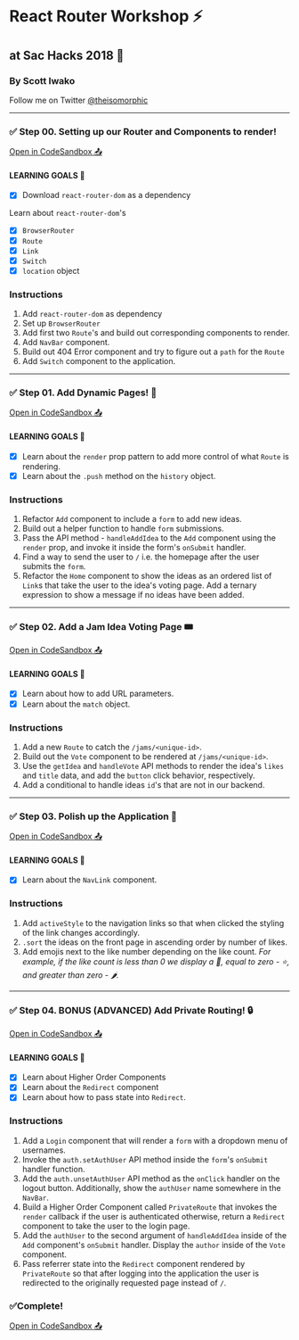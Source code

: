 # React Router Workshop ⚡️

## at Sac Hacks 2018 🚀

### By Scott Iwako

Follow me on Twitter [@theisomorphic](https://twitter.com/theisomorphic)

---

### ✅ Step 00. Setting up our Router and Components to render!

[Open in CodeSandbox 📤](https://bit.ly/2PRkYmG)

#### LEARNING GOALS 🥅

- [x] Download `react-router-dom` as a dependency

Learn about `react-router-dom`'s

- [x] `BrowserRouter`
- [x] `Route`
- [x] `Link`
- [x] `Switch`
- [x] `location` object

### Instructions

1. Add `react-router-dom` as dependency
2. Set up `BrowserRouter`
3. Add first two `Route`'s and build out corresponding components to render.
4. Add `NavBar` component.
5. Build out 404 Error component and try to figure out a `path` for the `Route`
6. Add `Switch` component to the application.

---

### ✅ Step 01. Add Dynamic Pages! 🚀

[Open in CodeSandbox 📤](https://bit.ly/2Diy1Hl)

#### LEARNING GOALS 🥅

- [x] Learn about the `render` prop pattern to add more control of what `Route` is rendering.
- [x] Learn about the `.push` method on the `history` object.

### Instructions

1. Refactor `Add` component to include a `form` to add new ideas.
2. Build out a helper function to handle `form` submissions.
3. Pass the API method - `handleAddIdea` to the `Add` component using the `render` prop, and invoke it inside the form's `onSubmit` handler.
4. Find a way to send the user to `/` i.e. the homepage after the user submits the `form`.
5. Refactor the `Home` component to show the ideas as an ordered list of `Link`s that take the user to the idea's voting page. Add a ternary expression to show a message if no ideas have been added.

---

### ✅ Step 02. Add a Jam Idea Voting Page 🎟

[Open in CodeSandbox 📤](https://bit.ly/2AZBAjV)

#### LEARNING GOALS 🥅

- [x] Learn about how to add URL parameters.
- [x] Learn about the `match` object.

### Instructions

1. Add a new `Route` to catch the `/jams/<unique-id>`.
2. Build out the `Vote` component to be rendered at `/jams/<unique-id>`.
3. Use the `getIdea` and `handleVote` API methods to render the idea's `likes` and `title` data, and add the `button` click behavior, respectively.
4. Add a conditional to handle ideas `id`'s that are not in our backend.

---

### ✅ Step 03. Polish up the Application 💅

[Open in CodeSandbox 📤](https://bit.ly/2RMTagB)

#### LEARNING GOALS 🥅

- [x] Learn about the `NavLink` component.

### Instructions

1. Add `activeStyle` to the navigation links so that when clicked the styling of the link changes accordingly.
2. `.sort` the ideas on the front page in ascending order by number of likes.
3. Add emojis next to the like number depending on the like count. _For example, if the like count is less than 0 we display a 💩, equal to zero - ⭐️, and greater than zero - 🌶._

---

### ✅ Step 04. BONUS (ADVANCED) Add Private Routing! 🔒

[Open in CodeSandbox 📤](https://bit.ly/2zJKccI)

#### LEARNING GOALS 🥅

- [x] Learn about Higher Order Components
- [x] Learn about the `Redirect` component
- [x] Learn about how to pass state into `Redirect`.

### Instructions

1. Add a `Login` component that will render a `form` with a dropdown menu of usernames.
2. Invoke the `auth.setAuthUser` API method inside the `form`'s `onSubmit` handler function.
3. Add the `auth.unsetAuthUser` API method as the `onClick` handler on the logout button. Additionally, show the `authUser` name somewhere in the `NavBar`.
4. Build a Higher Order Component called `PrivateRoute` that invokes the `render` callback if the user is authenticated otherwise, return a `Redirect` component to take the user to the login page.
5. Add the `authUser` to the second argument of `handleAddIdea` inside of the `Add` component's `onSubmit` handler. Display the `author` inside of the `Vote` component.
6. Pass referrer state into the `Redirect` component rendered by `PrivateRoute` so that after logging into the application the user is redirected to the originally requested page instead of `/`.

### ✅Complete!
[Open in CodeSandbox 📤](https://bit.ly/2PRlGAm)
